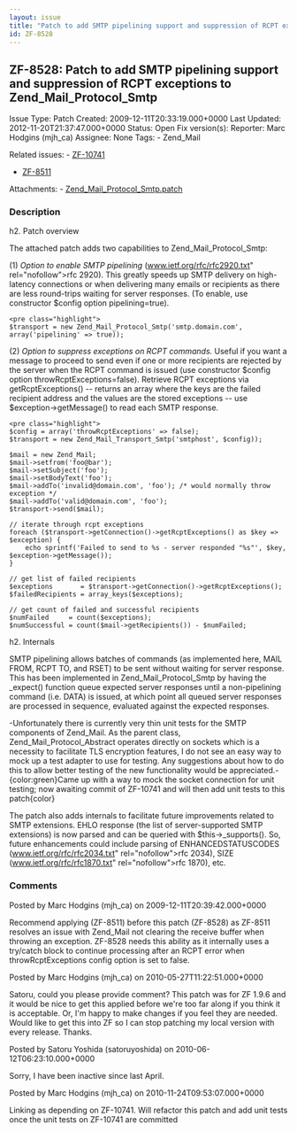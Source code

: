 ```yaml
---
layout: issue
title: "Patch to add SMTP pipelining support and suppression of RCPT exceptions to Zend_Mail_Protocol_Smtp"
id: ZF-8528
---
```


ZF-8528: Patch to add SMTP pipelining support and suppression of RCPT exceptions to Zend\_Mail\_Protocol\_Smtp
--------------------------------------------------------------------------------------------------------------

 Issue Type: Patch Created: 2009-12-11T20:33:19.000+0000 Last Updated: 2012-11-20T21:37:47.000+0000 Status: Open Fix version(s): 
 Reporter:  Marc Hodgins (mjh\_ca)  Assignee:  None  Tags: - Zend\_Mail
 
 Related issues: - [ZF-10741](/issues/browse/ZF-10741)
- [ZF-8511](/issues/browse/ZF-8511)
 
 Attachments: - [Zend\_Mail\_Protocol\_Smtp.patch](/issues/secure/attachment/12490/Zend_Mail_Protocol_Smtp.patch)
 
### Description

h2. Patch overview

The attached patch adds two capabilities to Zend\_Mail\_Protocol\_Smtp:

(1) _Option to enable SMTP pipelining_ (<a href="">www.ietf.org/rfc/rfc2920.txt</a>" rel="nofollow">rfc 2920). This greatly speeds up SMTP delivery on high-latency connections or when delivering many emails or recipients as there are less round-trips waiting for server responses. (To enable, use constructor $config option pipelining=true).

 
    <pre class="highlight">
    $transport = new Zend_Mail_Protocol_Smtp('smtp.domain.com', array('pipelining' => true));


(2) _Option to suppress exceptions on RCPT commands._ Useful if you want a message to proceed to send even if one or more recipients are rejected by the server when the RCPT command is issued (use constructor $config option throwRcptExceptions=false). Retrieve RCPT exceptions via getRcptExceptions() -- returns an array where the keys are the failed recipient address and the values are the stored exceptions -- use $exception->getMessage() to read each SMTP response.

 
    <pre class="highlight">
    $config = array('throwRcptExceptions' => false);
    $transport = new Zend_Mail_Transport_Smtp('smtphost', $config));
    
    $mail = new Zend_Mail;
    $mail->setfrom('foo@bar');
    $mail->setSubject('foo');
    $mail->setBodyText('foo');
    $mail->addTo('invalid@domain.com', 'foo'); /* would normally throw exception */
    $mail->addTo('valid@domain.com', 'foo');
    $transport->send($mail);
            
    // iterate through rcpt exceptions
    foreach ($transport->getConnection()->getRcptExceptions() as $key => $exception) {
        echo sprintf('Failed to send to %s - server responded "%s"', $key, $exception->getMessage());
    }
    
    // get list of failed recipients
    $exceptions       = $transport->getConnection()->getRcptExceptions();
    $failedRecipients = array_keys($exceptions);
    
    // get count of failed and successful recipients
    $numFailed     = count($exceptions);
    $numSuccessful = count($mail->getRecipients()) - $numFailed;


h2. Internals

SMTP pipelining allows batches of commands (as implemented here, MAIL FROM, RCPT TO, and RSET) to be sent without waiting for server response. This has been implemented in Zend\_Mail\_Protocol\_Smtp by having the \_expect() function queue expected server responses until a non-pipelining command (i.e. DATA) is issued, at which point all queued server responses are processed in sequence, evaluated against the expected responses.

-Unfortunately there is currently very thin unit tests for the SMTP components of Zend\_Mail. As the parent class, Zend\_Mail\_Protocol\_Abstract operates directly on sockets which is a necessity to facilitate TLS encryption features, I do not see an easy way to mock up a test adapter to use for testing. Any suggestions about how to do this to allow better testing of the new functionality would be appreciated.- {color:green}Came up with a way to mock the socket connection for unit testing; now awaiting commit of ZF-10741 and will then add unit tests to this patch{color}

The patch also adds internals to facilitate future improvements related to SMTP extensions. EHLO response (the list of server-supported SMTP extensions) is now parsed and can be queried with $this->\_supports(). So, future enhancements could include parsing of ENHANCEDSTATUSCODES (<a href="">www.ietf.org/rfc/rfc2034.txt</a>" rel="nofollow">rfc 2034), SIZE (<a href="">www.ietf.org/rfc/rfc1870.txt</a>" rel="nofollow">rfc 1870), etc.

 

 

### Comments

Posted by Marc Hodgins (mjh\_ca) on 2009-12-11T20:39:42.000+0000

Recommend applying (ZF-8511) before this patch (ZF-8528) as ZF-8511 resolves an issue with Zend\_Mail not clearing the receive buffer when throwing an exception. ZF-8528 needs this ability as it internally uses a try/catch block to continue processing after an RCPT error when throwRcptExceptions config option is set to false.

 

 

Posted by Marc Hodgins (mjh\_ca) on 2010-05-27T11:22:51.000+0000

Satoru, could you please provide comment? This patch was for ZF 1.9.6 and it would be nice to get this applied before we're too far along if you think it is acceptable. Or, I'm happy to make changes if you feel they are needed. Would like to get this into ZF so I can stop patching my local version with every release. Thanks.

 

 

Posted by Satoru Yoshida (satoruyoshida) on 2010-06-12T06:23:10.000+0000

Sorry, I have been inactive since last April.

 

 

Posted by Marc Hodgins (mjh\_ca) on 2010-11-24T09:53:07.000+0000

Linking as depending on ZF-10741. Will refactor this patch and add unit tests once the unit tests on ZF-10741 are committed

 

 